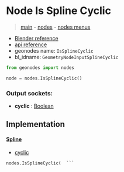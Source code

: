 # Node Is Spline Cyclic

> [main](../structure.md) - [nodes](nodes.md) - [nodes menus](nodes_menus.md)

- [Blender reference](https://docs.blender.org/manual/en/latest/modeling/geometry_nodes/curve/is_spline_cyclic.html)
- [api reference](https://docs.blender.org/api/current/bpy.types.GeometryNodeInputSplineCyclic.html)
- geonodes name: `IsSplineCyclic`
- bl_idname: `GeometryNodeInputSplineCyclic`

```python
from geonodes import nodes

node = nodes.IsSplineCyclic()
```

### Output sockets:

- **cyclic** : [Boolean](Boolean.md)

## Implementation

#### [Spline](Spline.md)

 - [cyclic](Spline.md#cyclic-property)
  ```python
  nodes.IsSplineCyclic(  ```

